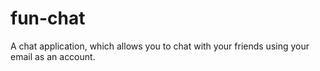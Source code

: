 # fun-chat
A chat application, which allows you to chat with your friends using your email as an account.
